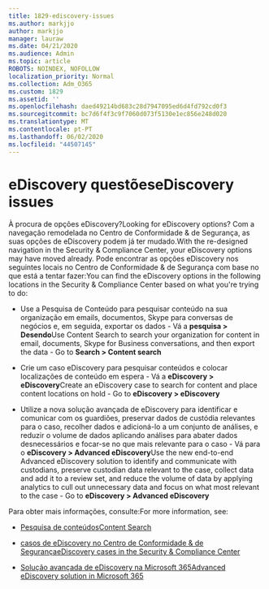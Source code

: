 ```yaml
---
title: 1829-ediscovery-issues
ms.author: markjjo
author: markjjo
manager: lauraw
ms.date: 04/21/2020
ms.audience: Admin
ms.topic: article
ROBOTS: NOINDEX, NOFOLLOW
localization_priority: Normal
ms.collection: Adm_O365
ms.custom: 1829
ms.assetid: ''
ms.openlocfilehash: daed49214bd683c28d7947095ed6d4fd792cd0f3
ms.sourcegitcommit: bc7d6f4f3c9f7060d073f5130e1ec856e248d020
ms.translationtype: MT
ms.contentlocale: pt-PT
ms.lasthandoff: 06/02/2020
ms.locfileid: "44507145"
---
```

# <a name="ediscovery-issues"></a><span data-ttu-id="d2957-102">eDiscovery questões</span><span class="sxs-lookup"><span data-stu-id="d2957-102">eDiscovery issues</span></span>

<span data-ttu-id="d2957-103">À procura de opções eDiscovery?</span><span class="sxs-lookup"><span data-stu-id="d2957-103">Looking for eDiscovery options?</span></span> <span data-ttu-id="d2957-104">Com a navegação remodelada no Centro de Conformidade & de Segurança, as suas opções de eDiscovery podem já ter mudado.</span><span class="sxs-lookup"><span data-stu-id="d2957-104">With the re-designed navigation in the Security & Compliance Center, your eDiscovery options may have moved already.</span></span>  <span data-ttu-id="d2957-105">Pode encontrar as opções eDiscovery nos seguintes locais no Centro de Conformidade & de Segurança com base no que está a tentar fazer:</span><span class="sxs-lookup"><span data-stu-id="d2957-105">You can find the eDiscovery options in the following locations in the Security & Compliance Center based on what you're trying to do:</span></span>

- <span data-ttu-id="d2957-106">Use a Pesquisa de Conteúdo para pesquisar conteúdo na sua organização em emails, documentos, Skype para conversas de negócios e, em seguida, exportar os dados - Vá a **pesquisa > Desendo**</span><span class="sxs-lookup"><span data-stu-id="d2957-106">Use Content Search to search your organization for content in email, documents, Skype for Business conversations, and then export the data - Go to **Search > Content search**</span></span>

- <span data-ttu-id="d2957-107">Crie um caso eDiscovery para pesquisar conteúdos e colocar localizações de conteúdo em espera - Vá a **eDiscovery > eDiscovery**</span><span class="sxs-lookup"><span data-stu-id="d2957-107">Create an eDiscovery case to search for content and place content locations on hold - Go to **eDiscovery > eDiscovery**</span></span>

- <span data-ttu-id="d2957-108">Utilize a nova solução avançada de eDiscovery para identificar e comunicar com os guardiões, preservar dados de custódia relevantes para o caso, recolher dados e adicioná-lo a um conjunto de análises, e reduzir o volume de dados aplicando análises para abater dados desnecessários e focar-se no que mais relevante para o caso - Vá para o **eDiscovery > Advanced eDiscovery**</span><span class="sxs-lookup"><span data-stu-id="d2957-108">Use the new end-to-end Advanced eDiscovery solution to identify and communicate with custodians, preserve custodian data relevant to the case, collect data and add it to a review set, and reduce the volume of data by applying analytics to cull out unnecessary data and focus on what most relevant to the case -  Go to **eDiscovery > Advanced eDiscovery**</span></span>

<span data-ttu-id="d2957-109">Para obter mais informações, consulte:</span><span class="sxs-lookup"><span data-stu-id="d2957-109">For more information, see:</span></span>

- [<span data-ttu-id="d2957-110">Pesquisa de conteúdos</span><span class="sxs-lookup"><span data-stu-id="d2957-110">Content Search</span></span>](https://docs.microsoft.com/microsoft-365/compliance/content-search)

- [<span data-ttu-id="d2957-111">casos de eDiscovery no Centro de Conformidade & de Segurança</span><span class="sxs-lookup"><span data-stu-id="d2957-111">eDiscovery cases in the Security & Compliance Center</span></span>](https://docs.microsoft.com/microsoft-365/compliance/ediscovery-cases)

- [<span data-ttu-id="d2957-112">Solução avançada de eDiscovery na Microsoft 365</span><span class="sxs-lookup"><span data-stu-id="d2957-112">Advanced eDiscovery solution in Microsoft 365</span></span>](https://docs.microsoft.com/microsoft-365/compliance/overview-ediscovery-20)
